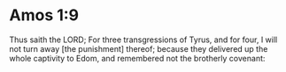 # Amos 1:9

Thus saith the LORD; For three transgressions of Tyrus, and for four, I will not turn away [the punishment] thereof; because they delivered up the whole captivity to Edom, and remembered not the brotherly covenant: